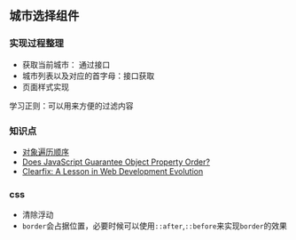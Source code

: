 ## 城市选择组件
### 实现过程整理
* 获取当前城市： 通过接口
* 城市列表以及对应的首字母：接口获取
* 页面样式实现

学习正则：可以用来方便的过滤内容

### 知识点
* [对象遍历顺序](https://es6.ruanyifeng.com/#docs/object#%E5%B1%9E%E6%80%A7%E7%9A%84%E5%8F%AF%E6%9E%9A%E4%B8%BE%E6%80%A7%E5%92%8C%E9%81%8D%E5%8E%86)
* [Does JavaScript Guarantee Object Property Order?](https://stackoverflow.com/questions/5525795/does-javascript-guarantee-object-property-order)
* [Clearfix: A Lesson in Web Development Evolution](https://css-tricks.com/clearfix-a-lesson-in-web-development-evolution/)

### css
* 清除浮动
* `border`会占据位置，必要时候可以使用`::after`,`::before`来实现`border`的效果
